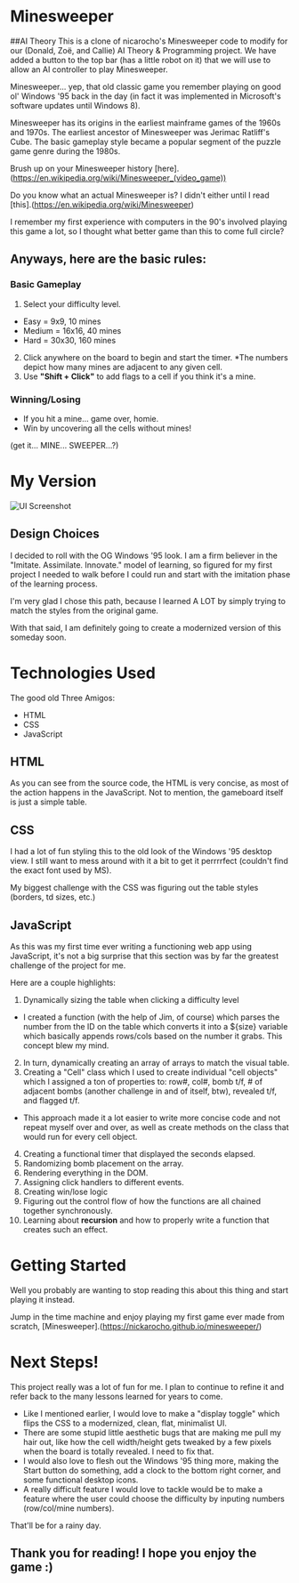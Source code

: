 # Minesweeper

##AI Theory
This is a clone of nicarocho's Minesweeper code to modify for our (Donald, Zoë, and Callie) AI Theory & Programming project. We have added a button to the top bar (has a little robot on it) that we will use to allow an AI controller to play Minesweeper.

Minesweeper... yep, that old classic game you remember playing on good ol' Windows '95 back in the day (in fact it was implemented in Microsoft's software updates until Windows 8).

Minesweeper has its origins in the earliest mainframe games of the 1960s and 1970s. The earliest ancestor of Minesweeper was Jerimac Ratliff's Cube. The basic gameplay style became a popular segment of the puzzle game genre during the 1980s.

Brush up on your Minesweeper history [here].(https://en.wikipedia.org/wiki/Minesweeper_(video_game))

Do you know what an actual Minesweeper is? I didn't either until I read [this].(https://en.wikipedia.org/wiki/Minesweeper)

I remember my first experience with computers in the 90's involved playing this game a lot, so I thought what better game than this to come full circle?

## Anyways, here are the basic rules:

### Basic Gameplay
1. Select your difficulty level.
* Easy = 9x9, 10 mines
* Medium = 16x16, 40 mines
* Hard = 30x30, 160 mines
2. Click anywhere on the board to begin and start the timer.
*The numbers depict how many mines are adjacent to any given cell.
3. Use **"Shift + Click"** to add flags to a cell if you think it's a mine.


### Winning/Losing
* If you hit a mine... game over, homie.
* Win by uncovering all the cells without mines!

(get it... MINE... SWEEPER...?)

# My Version

![UI Screenshot](https://i.imgur.com/LUzYddy.png)

## Design Choices

I decided to roll with the OG Windows '95 look. I am a firm believer in the "Imitate. Assimilate. Innovate." model of learning, so figured for my first project I needed to walk before I could run and start with the imitation phase of the learning process.

I'm very glad I chose this path, because I learned A LOT by simply trying to match the styles from the original game.

With that said, I am definitely going to create a modernized version of this someday soon.

# Technologies Used
The good old Three Amigos:
* HTML
* CSS
* JavaScript

## HTML
As you can see from the source code, the HTML is very concise, as most of the action happens in the JavaScript. Not to mention, the gameboard itself is just a simple table.

## CSS
I had a lot of fun styling this to the old look of the Windows '95 desktop view. I still want to mess around with it a bit to get it perrrrfect (couldn't find the exact font used by MS).

My biggest challenge with the CSS was figuring out the table styles (borders, td sizes, etc.)

## JavaScript
As this was my first time ever writing a functioning web app using JavaScript, it's not a big surprise that this section was by far the greatest challenge of the project for me. 

Here are a couple highlights:

1. Dynamically sizing the table when clicking a difficulty level
* I created a function (with the help of Jim, of course) which parses the number from the ID on the table which converts it into a ${size} variable which basically appends rows/cols based on the number it grabs. This concept blew my mind.
2. In turn, dynamically creating an array of arrays to match the visual table.
3. Creating a "Cell" class which I used to create individual "cell objects" which I assigned a ton of properties to: row#, col#, bomb t/f, # of adjacent bombs (another challenge in and of itself, btw), revealed t/f, and flagged t/f.
* This approach made it a lot easier to write more concise code and not repeat myself over and over, as well as create methods on the class that would run for every cell object.
4. Creating a functional timer that displayed the seconds elapsed.
5. Randomizing bomb placement on the array.
6. Rendering everything in the DOM.
7. Assigning click handlers to different events.
8. Creating win/lose logic
9. Figuring out the control flow of how the functions are all chained together synchronously.
10. Learning about **recursion** and how to properly write a function that creates such an effect.

# Getting Started
Well you probably are wanting to stop reading this about this thing and start playing it instead.

Jump in the time machine and enjoy playing my first game ever made from scratch, [Minesweeper].(https://nickarocho.github.io/minesweeper/)

# Next Steps!
This project really was a lot of fun for me. I plan to continue to refine it and refer back to the many lessons learned for years to come.

* Like I mentioned earlier, I would love to make a "display toggle" which flips the CSS to a modernized, clean, flat, minimalist UI.
* There are some stupid little aesthetic bugs that are making me pull my hair out, like how the cell width/height gets tweaked by a few pixels when the board is totally revealed. I need to fix that.
* I would also love to flesh out the Windows '95 thing more, making the Start button do something, add a clock to the bottom right corner, and some functional desktop icons.
* A really difficult feature I would love to tackle would be to make a feature where the user could choose the difficulty by inputing numbers (row/col/mine numbers). 

That'll be for a rainy day.

## Thank you for reading! I hope you enjoy the game :)
